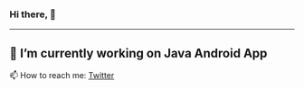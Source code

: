 ### Hi there, 👋

---
 🔭 I’m currently working on Java Android App
---
 📫 How to reach me: [Twitter](www.twittter.com/ketansharma957)
<!--
**Sharmaketann/Sharmaketann** is a ✨ _special_ ✨ repository because its `README.md` (this file) appears on your GitHub profile.

Here are some ideas to get you started:

---
 🔭 I’m currently working on Java Android App
- 🌱 I’m currently learning 
- 👯 I’m looking to collaborate on ...
- 🤔 I’m looking for help with ...
- 💬 Ask me about ...
---
 📫 How to reach me: [Twitter](www.twittter.com/ketansharma957
- 😄 Pronouns: ...
- ⚡ Fun fact: ...
-->
